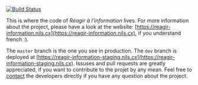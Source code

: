 [![Build Status](https://github.com/nilscox/reagir-information/workflows/build/badge.svg)](https://github.com/nilscox/reagir-information/actions)

This is where the code of *Réagir à l'information* lives. For more information about the project, please have a look at the website: [https://reagir-information.nils.cx](https://reagir-information.nils.cx), if you understand french :).

The `master` branch is the one you see in production. The `dev` branch is deployed at [https://reagir-information-staging.nils.cx](https://reagir-information-staging.nils.cx).
Issuses and pull requests are greatly appreciated, if you want to contribute to the projet by any mean. Feel free to [contact](mailto:nils@nils.cx) the developers directly if you have any question about the project.
